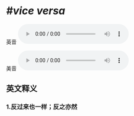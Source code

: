 # ***\#vice versa*** 
英音
<audio src="./media/vice versa1.aac" controls="controls"></audio>

美音
<audio src="./media/vice versa2.aac" controls="controls"></audio>



  

英文释义
---
### 1.**反过来也一样；反之亦然**  


